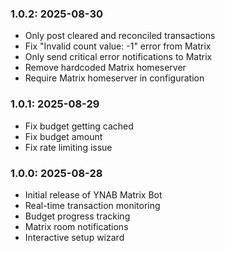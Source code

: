### 1.0.2: 2025-08-30

* Only post cleared and reconciled transactions
* Fix "Invalid count value: -1" error from Matrix
* Only send critical error notifications to Matrix
* Remove hardcoded Matrix homeserver
* Require Matrix homeserver in configuration

### 1.0.1: 2025-08-29

* Fix budget getting cached
* Fix budget amount
* Fix rate limiting issue

### 1.0.0: 2025-08-28

* Initial release of YNAB Matrix Bot
* Real-time transaction monitoring
* Budget progress tracking
* Matrix room notifications
* Interactive setup wizard